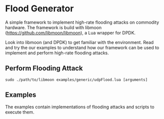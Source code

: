 # Flood Generator

A simple framework to implement high-rate flooding attacks on commodity hardware.
The framework is build with libmoon (https://github.com/libmoon/libmoon), a Lua wrapper for DPDK.

Look into libmoon (and DPDK) to get familiar with the environment.
Read and try the our examples to understand how our framework can be used to implement and perform high-rate flooding attacks.

## Perform Flooding Attack

```
sudo ./path/to/libmoon examples/generic/udpFlood.lua [arguments]
```

## Examples
The examples contain implementations of flooding attacks and scripts to execute them.